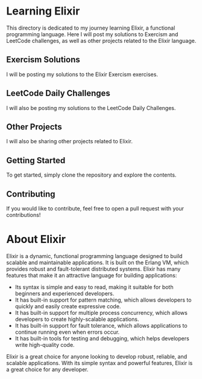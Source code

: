 # Learning Elixir

This directory is dedicated to my journey learning Elixir, a functional programming language. Here I will post my solutions to Exercism and LeetCode challenges, as well as other projects related to the Elixir language.

## Exercism Solutions
I will be posting my solutions to the Elixir Exercism exercises.

## LeetCode Daily Challenges
I will also be posting my solutions to the LeetCode Daily Challenges.

## Other Projects
I will also be sharing other projects related to Elixir.

## Getting Started
To get started, simply clone the repository and explore the contents.

## Contributing
If you would like to contribute, feel free to open a pull request with your contributions!


# About Elixir

Elixir is a dynamic, functional programming language designed to build scalable and maintainable applications. It is built on the Erlang VM, which provides robust and fault-tolerant distributed systems. Elixir has many features that make it an attractive language for building applications:

-   Its syntax is simple and easy to read, making it suitable for both beginners and experienced developers.
-   It has built-in support for pattern matching, which allows developers to quickly and easily create expressive code.
-   It has built-in support for multiple process concurrency, which allows developers to create highly-scalable applications.
-   It has built-in support for fault tolerance, which allows applications to continue running even when errors occur.
-   It has built-in tools for testing and debugging, which helps developers write high-quality code.

Elixir is a great choice for anyone looking to develop robust, reliable, and scalable applications. With its simple syntax and powerful features, Elixir is a great choice for any developer.  
